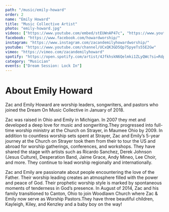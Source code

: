 ```yaml
---
path: "/music/emily-howard"
order: 2
name: "Emily Howard"
title: "Music Collective Artist"
photo: "emily-howard.jpg"
videos: ["https://www.youtube.com/embed/stEUWnAP47c", "https://www.youtube.com/embed/2Hr4oPQufXg"]
facebook: "https://www.facebook.com/howardworship/"
instagram: "https://www.instagram.com/zacandemilyhowardworship/"
youtube: "https://www.youtube.com/channel/UCxQK3GD5Qp75pyeTs55E2Gw"
vimeo: "https://vimeo.com/zacandemilyhoward"
spotify: "https://open.spotify.com/artist/4JfkhskN6Qelmki1ZLyQWc?si=RdpBSqBcQqiKZ2mECtGPsw"
category: "Musician"
events: ["Dream Session: Lock In"]
---
```


# About Emily Howard

Zac and Emily Howard are worship leaders, songwriters, and pastors who joined the Dream On Music Collective in January of 2018.

Zac was raised in Ohio and Emily in Michigan. In 2007 they met and developed a deep love for music and songwriting.They progressed into full-time worship ministry at the Church on Strayer, in Maumee Ohio by 2009. In addition to countless worship sets spent at Strayer, Zac and Emily’s 5-year journey at the Church on Strayer took them from their to tour the US and abroad for worship gatherings, conferences, and workshops. They have shared the stage with artists such as Ricardo Sanchez, Derek Johnson (Jesus Culture), Desperation Band, Jaime Grace, Andy Mineo, Lee Choir, and more. They continue to lead worship regionally and internationally.


Zac and Emily are passionate about people encountering the love of the Father. Their worship leading creates an atmosphere filled with the power and peace of God. Their prophetic worship style is marked by spontaneous moments of tenderness in God’s presence. In August of 2014, Zac and his family transitioned to Canton, Ohio to join Woodlawn Church where Zac & Emily now serve as Worship Pastors.They have three beautiful children, Kayleigh, Kiley, and Kenzley and a baby boy on the way!
